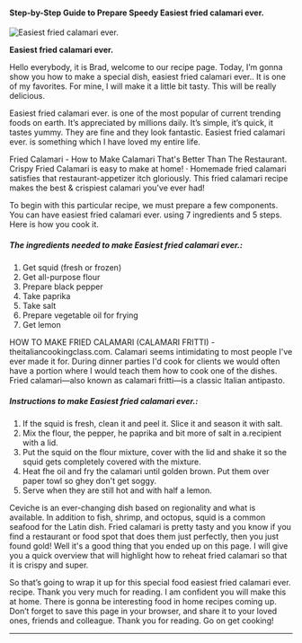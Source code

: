            

#### Step-by-Step Guide to Prepare Speedy Easiest fried calamari ever.

![Easiest fried calamari ever.](https://img-global.cpcdn.com/recipes/4978245210996736/751x532cq70/easiest-fried-calamari-ever-recipe-main-photo.jpg)

**Easiest fried calamari ever.**

Hello everybody, it is Brad, welcome to our recipe page. Today, I’m gonna show you how to make a special dish, easiest fried calamari ever.. It is one of my favorites. For mine, I will make it a little bit tasty. This will be really delicious.

Easiest fried calamari ever. is one of the most popular of current trending foods on earth. It’s appreciated by millions daily. It’s simple, it’s quick, it tastes yummy. They are fine and they look fantastic. Easiest fried calamari ever. is something which I have loved my entire life.

Fried Calamari - How to Make Calamari That's Better Than The Restaurant. Crispy Fried Calamari is easy to make at home! · Homemade fried calamari satisfies that restaurant-appetizer itch gloriously. This fried calamari recipe makes the best & crispiest calamari you've ever had!

To begin with this particular recipe, we must prepare a few components. You can have easiest fried calamari ever. using 7 ingredients and 5 steps. Here is how you cook it.

##### The ingredients needed to make Easiest fried calamari ever.:

1.  Get squid (fresh or frozen)
2.  Get all-purpose flour
3.  Prepare black pepper
4.  Take paprika
5.  Take salt
6.  Prepare vegetable oil for frying
7.  Get lemon

HOW TO MAKE FRIED CALAMARI (CALAMARI FRITTI) - theitaliancookingclass.com. Calamari seems intimidating to most people I've ever made it for. During dinner parties I'd cook for clients we would often have a portion where I would teach them how to cook one of the dishes. Fried calamari—also known as calamari fritti—is a classic Italian antipasto.

##### Instructions to make Easiest fried calamari ever.:

1.  If the squid is fresh, clean it and peel it. Slice it and season it with salt.
2.  Mix the flour, the pepper, he paprika and bit more of salt in a.recipient with a lid.
3.  Put the squid on the flour mixture, cover with the lid and shake it so the squid gets completely covered with the mixture.
4.  Heat fhe oil and fry the calamari until golden brown. Put them over paper towl so ghey don't get soggy.
5.  Serve when they are still hot and with half a lemon.

Ceviche is an ever-changing dish based on regionality and what is available. In addition to fish, shrimp, and octopus, squid is a common seafood for the Latin dish. Fried calamari is pretty tasty and you know if you find a restaurant or food spot that does them just perfectly, then you just found gold! Well it's a good thing that you ended up on this page. I will give you a quick overview that will highlight how to reheat fried calamari so that it is crispy and super.

So that’s going to wrap it up for this special food easiest fried calamari ever. recipe. Thank you very much for reading. I am confident you will make this at home. There is gonna be interesting food in home recipes coming up. Don’t forget to save this page in your browser, and share it to your loved ones, friends and colleague. Thank you for reading. Go on get cooking!

* * *